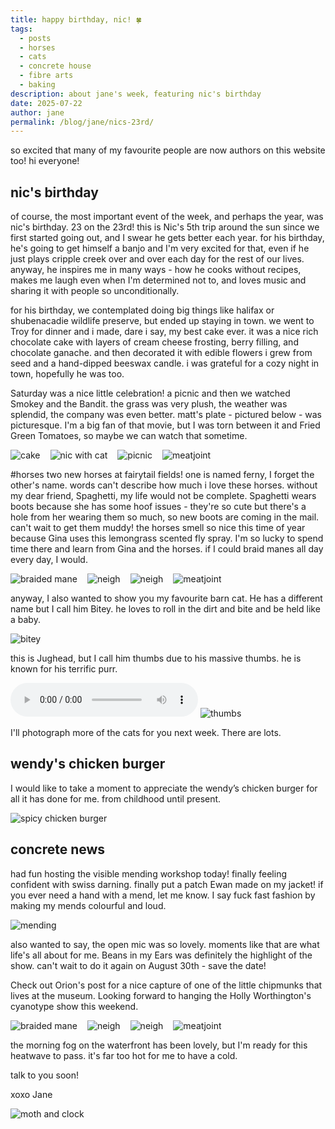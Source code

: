 ```yaml
---
title: happy birthday, nic! 🍀
tags:
  - posts
  - horses
  - cats
  - concrete house
  - fibre arts
  - baking
description: about jane's week, featuring nic's birthday
date: 2025-07-22
author: jane
permalink: /blog/jane/nics-23rd/
---
```


so excited that many of my favourite people are now authors on this website too! hi everyone!

## nic's birthday
of course, the most important event of the week, and perhaps the year, was nic's birthday. 23 on the 23rd! this is Nic's 5th trip around the sun since we first started going out, and I swear he gets better each year. for his birthday, he's going to get himself a banjo and I'm very excited for that, even if he just plays cripple creek over and over each day for the rest of our lives. anyway, he inspires me in many ways - how he cooks without recipes, makes me laugh even when I'm determined not to, and loves music and sharing it with people so unconditionally. 

for his birthday, we contemplated doing big things like halifax or shubenacadie wildlife preserve, but ended up staying in town. we went to Troy for dinner and i made, dare i say, my best cake ever. it was a nice rich chocolate cake with layers of cream cheese frosting, berry filling, and chocolate ganache. and then decorated it with edible flowers i grew from seed and a hand-dipped beeswax candle. i was grateful for a cozy night in town, hopefully he was too.

Saturday was a nice little celebration! a picnic and then we watched Smokey and the Bandit. the grass was very plush, the weather was splendid, the company was even better. matt's plate - pictured below - was picturesque. I'm a big fan of that movie, but I was torn between it and Fried Green Tomatoes, so maybe we can watch that sometime.

<div style="display: flex; gap: 1rem; flex-wrap: wrap;">
  <div>
    <img src="./cake.jpg" alt="cake" loading="lazy">
  </div>
  <div>
    <img src="./nic with cat.jpg" alt="nic with cat" loading="lazy">
  </div>
  <div>
    <img src="./picnic.png" alt="picnic" loading="lazy">
  </div>
  <div>
    <img src="./meatjoint.ppg" alt="meatjoint" loading="lazy">
  </div>
</div>

#horses
two new horses at fairytail fields! one is named ferny, I forget the other's name. words can't describe how much i love these horses. without my dear friend, Spaghetti, my life would not be complete. Spaghetti wears boots because she has some hoof issues - they're so cute but there's a hole from her wearing them so much, so new boots are coming in the mail. can't wait to get them muddy! the horses smell so nice this time of year because Gina uses this lemongrass scented fly spray. I'm so lucky to spend time there and learn from Gina and the horses. if I could braid manes all day every day, I would.

<div style="display: flex; gap: 1rem; flex-wrap: wrap;">
  <div>
    <img src="./braid.png" alt="braided mane" loading="lazy">
  </div>
  <div>
    <img src="./horse 1.png" alt="neigh" loading="lazy">
  </div>
  <div>
    <img src="./horse 2.png" alt="neigh" loading="lazy">
  </div>
  <div>
    <img src="./horse 3.png" alt="meatjoint" loading="lazy">
  </div>
</div>

anyway, I also wanted to show you my favourite barn cat. He has a different name but I call him Bitey. he loves to roll in the dirt and bite and be held like a baby. 

<img src="./bitey.png" alt="bitey" loading="lazy">

this is Jughead, but I call him thumbs due to his massive thumbs. he is known for his terrific purr. 

<audio controls>
  <source src="/blog/jane/2025-06-30/Fat barn cat purring.m4a" type="audio/mpeg">
  Your browser does not support the audio element.
</audio>
<img src="./thumbs.png" alt="thumbs" loading="lazy">

I'll photograph more of the cats for you next week. There are lots.

## wendy's chicken burger

I would like to take a moment to appreciate the wendy’s chicken burger for all it has done for me. from childhood until present. 

<img src="./wendysburger.png" alt="spicy chicken burger" loading="lazy">

## concrete news

had fun hosting the visible mending workshop today! finally feeling confident with swiss darning. finally put a patch Ewan made on my jacket! if you ever need a hand with a mend, let me know. I say fuck fast fashion by making my mends colourful and loud.

<img src="./mending.png" alt="mending" loading="lazy">

also wanted to say, the open mic was so lovely. moments like that are what life's all about for me. Beans in my Ears was definitely the highlight of the show. can't wait to do it again on August 30th - save the date! 

Check out Orion's post for a nice capture of one of the little chipmunks that lives at the museum. Looking forward to hanging the Holly Worthington's cyanotype show this weekend. 

<div style="display: flex; gap: 1rem; flex-wrap: wrap;">
  <div>
    <img src="./ewan1.png" alt="braided mane" loading="lazy">
  </div>
  <div>
    <img src="./adesseandorion1.png" alt="neigh" loading="lazy">
  </div>
  <div>
    <img src="./abby1.png" alt="neigh" loading="lazy">
  </div>
  <div>
    <img src="./dino.png" alt="meatjoint" loading="lazy">
  </div>
</div>

the morning fog on the waterfront has been lovely, but I'm ready for this heatwave to pass. it's far too hot for me to have a cold. 

talk to you soon! 

xoxo Jane

<img src="./mothclock.png" alt="moth and clock" loading="lazy">